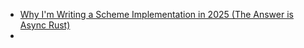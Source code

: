- [ Why I'm Writing a Scheme Implementation in 2025 (The Answer is Async Rust)](https://maplant.com/2025-02-17-Why-I'm-Writing-a-Scheme-Implementation-in-2025-(The-Answer-is-Async-Rust).html)
-